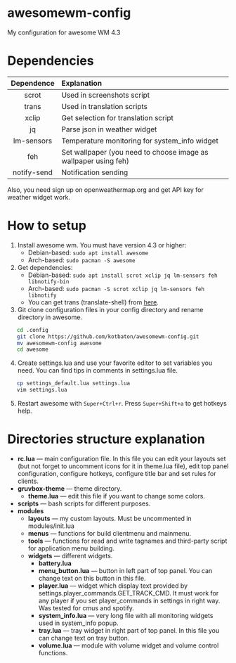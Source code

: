 # awesomewm-config
My configuration for awesome WM 4.3


# Dependencies
| Dependence | Explanation |
|:-------:|:-------|
| scrot	| Used in screenshots script |
| trans | Used in translation scripts |
| xclip | Get selection for translation script |
| jq | Parse json in weather widget |
| lm-sensors | Temperature monitoring for system_info widget |
| feh | Set wallpaper (you need to choose image as wallpaper using feh) |
| notify-send | Notification sending |

Also, you need sign up on openweathermap.org and get API key for weather widget work.


# How to setup
1. Install awesome wm. You must have version 4.3 or higher:
	* Debian-based: `sudo apt install awesome`
	* Arch-based: `sudo pacman -S awesome`
2. Get dependencies:
	* Debian-based: 	`sudo apt install scrot xclip jq lm-sensors feh libnotify-bin`
	* Arch-based: `sudo pacman -S scrot xclip jq lm-sensors feh libnotify`
	* You can get trans (translate-shell) from [here](https://github.com/soimort/translate-shell).
3. Git clone configuration files in your config  directory and rename directory in awesome.
```bash
   cd .config
   git clone https://github.com/kotbaton/awesomewm-config.git
   mv awesomewm-config awesome
   cd awesome
   ```
4. Create settings.lua and use your favorite editor to set variables you need. You can find tips in comments in settings.lua file.
```bash
   cp settings_default.lua settings.lua
   vim settings.lua
```
5. Restart awesome with `Super+Ctrl+r`. Press `Super+Shift+a` to get hotkeys help.


# Directories structure explanation
* **rc.lua** — main configuration file. In this file you can edit your layouts set (but not forget to uncomment icons for it in theme.lua file), edit top panel configuration, configure hotkeys, configure title bar and set rules for clients.
* **gruvbox-theme** — theme directory.
	* **theme.lua** — edit this file if you want to change some colors.
* **scripts** — bash scripts for different purposes.
* **modules**
	* **layouts** — my custom layouts. Must be uncommented in modules/init.lua
	* **menus** — functions for build clientmenu and mainmenu.
	* **tools** — functions for read and write tagnames and third-party script for application menu building.
	* **widgets** — different widgets.
		* **battery.lua**
		* **menu_button.lua** — button in left part of top panel. You can change text on this button in this file.
		* **player.lua** — widget which display text provided by settings.player_commands.GET_TRACK_CMD. It must work for any player if you set player_commands in settings in right way. Was tested for cmus and spotify.
		* **system_info.lua** — very long file with all monitoring widgets used in system_info popup.
		* **tray.lua** — tray widget in right part of top panel. In this file you can change text on tray button.
		* **volume.lua** — module with volume widget and volume control functions.

